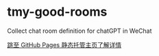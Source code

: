 # tmy-good-rooms
Collect chat room definition for chatGPT in WeChat 

[跳至 GitHub Pages 静态托管主页了解详情](https://www.fn-share.com/github_bridge?path=index.html)
